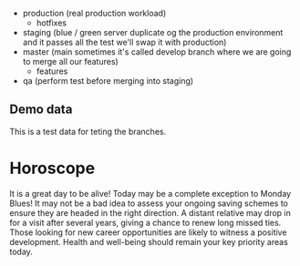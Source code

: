 - production (real production workload)
	- hotfixes
- staging (blue / green server duplicate og the production environment and it passes all the test we'll swap it with production)
- master (main sometimes it's called develop branch where we are going to merge all our features)
	- features
- qa (perform test before merging into staging)

## Demo data
 This is a test data for teting the branches.
 
# Horoscope
 It is a great day to be alive! Today may be a complete exception to Monday Blues! It may not be a bad idea to assess your ongoing saving schemes to ensure they are headed in the right direction. A distant relative may drop in for a visit after several years, giving a chance to renew long missed ties. Those looking for new career opportunities are likely to witness a positive development. Health and well-being should remain your key priority areas today.